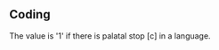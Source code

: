 # [](ParameterTable?__template__=property.md&property=Name#cldf:UT148)

[](ExampleTable?example_id=1&with_internal_ref_link#cldf:UT148-1)

## Coding

The value is '1' if there is palatal stop [c] in a language.
